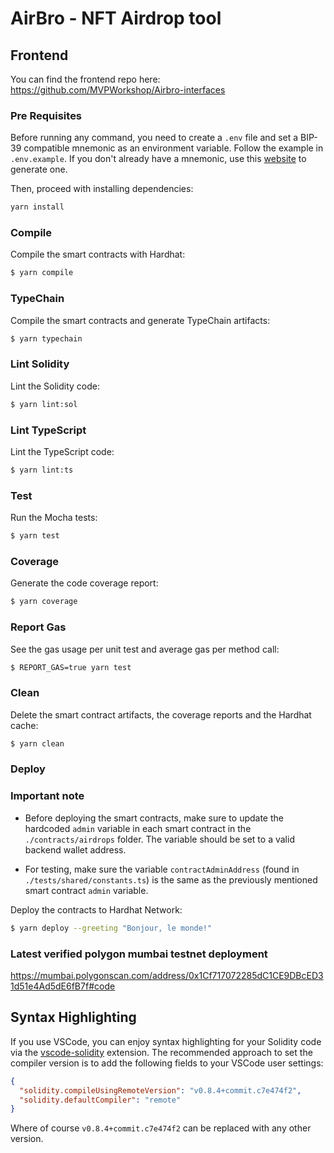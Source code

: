 # AirBro - NFT Airdrop tool

## Frontend

You can find the frontend repo here: https://github.com/MVPWorkshop/Airbro-interfaces

### Pre Requisites

Before running any command, you need to create a `.env` file and set a BIP-39 compatible mnemonic as an environment
variable. Follow the example in `.env.example`. If you don't already have a mnemonic, use this [website](https://iancoleman.io/bip39/) to generate one.

Then, proceed with installing dependencies:

```sh
yarn install
```

### Compile

Compile the smart contracts with Hardhat:

```sh
$ yarn compile
```

### TypeChain

Compile the smart contracts and generate TypeChain artifacts:

```sh
$ yarn typechain
```

### Lint Solidity

Lint the Solidity code:

```sh
$ yarn lint:sol
```

### Lint TypeScript

Lint the TypeScript code:

```sh
$ yarn lint:ts
```

### Test

Run the Mocha tests:

```sh
$ yarn test
```

### Coverage

Generate the code coverage report:

```sh
$ yarn coverage
```

### Report Gas

See the gas usage per unit test and average gas per method call:

```sh
$ REPORT_GAS=true yarn test
```

### Clean

Delete the smart contract artifacts, the coverage reports and the Hardhat cache:

```sh
$ yarn clean
```

### Deploy

### Important note

- Before deploying the smart contracts, make sure to update the hardcoded `admin` variable in each smart contract in the `./contracts/airdrops` folder. The variable should be set to a valid backend wallet address.

- For testing, make sure the variable `contractAdminAddress` (found in `./tests/shared/constants.ts`) is the same as the previously mentioned smart contract `admin` variable.

Deploy the contracts to Hardhat Network:

```sh
$ yarn deploy --greeting "Bonjour, le monde!"
```

### Latest verified polygon mumbai testnet deployment

https://mumbai.polygonscan.com/address/0x1Cf717072285dC1CE9DBcED31d51e4Ad5dE6fB7f#code

## Syntax Highlighting

If you use VSCode, you can enjoy syntax highlighting for your Solidity code via the
[vscode-solidity](https://github.com/juanfranblanco/vscode-solidity) extension. The recommended approach to set the
compiler version is to add the following fields to your VSCode user settings:

```json
{
  "solidity.compileUsingRemoteVersion": "v0.8.4+commit.c7e474f2",
  "solidity.defaultCompiler": "remote"
}
```

Where of course `v0.8.4+commit.c7e474f2` can be replaced with any other version.
